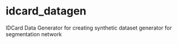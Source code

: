 # idcard_datagen
IDCard Data Generator for creating synthetic dataset generator for segmentation network
